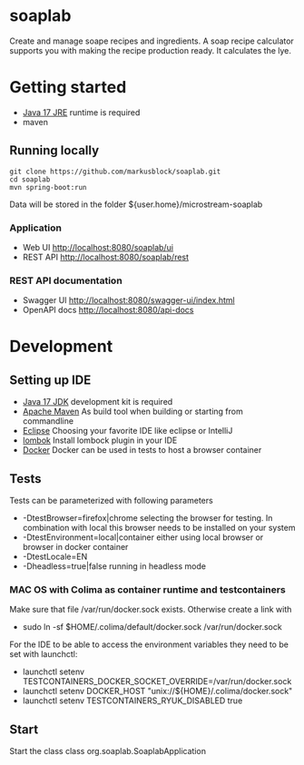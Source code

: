 # soaplab
Create and manage soape recipes and ingredients. A soap recipe calculator supports you with making the recipe production ready. It calculates the lye.

# Getting started
- [Java 17 JRE](https://adoptium.net/de/temurin/releases/?version=17) runtime is required
- maven

## Running locally
```
git clone https://github.com/markusblock/soaplab.git
cd soaplab
mvn spring-boot:run
```

Data will be stored in the folder ${user.home}/microstream-soaplab

### Application
- Web UI [http://localhost:8080/soaplab/ui](http://localhost:8080/soaplab/ui)
- REST API [http://localhost:8080/soaplab/rest](http://localhost:8080/soaplab/rest)

### REST API documentation
- Swagger UI [http://localhost:8080/swagger-ui/index.html](http://localhost:8080/swagger-ui/index.html)
- OpenAPI docs [http://localhost:8080/api-docs](http://localhost:8080/api-docs)

# Development
## Setting up IDE
- [Java 17 JDK](https://adoptium.net/de/temurin/releases/?version=17) development kit is required
- [Apache Maven](https://maven.apache.org/) As build tool when building or starting from commandline
- [Eclipse](https://www.eclipse.org) Choosing your favorite IDE like eclipse or IntelliJ
- [lombok](https://projectlombok.org) Install lombock plugin in your IDE
- [Docker](https://www.docker.com) Docker can be used in tests to host a browser container

## Tests
Tests can be parameterized with following parameters
- -DtestBrowser=firefox|chrome selecting the browser for testing. In combination with local this browser needs to be installed on your system
- -DtestEnvironment=local|container either using local browser or browser in docker container
- -DtestLocale=EN
- -Dheadless=true|false running in headless mode

### MAC OS with Colima as container runtime and testcontainers
Make sure that file /var/run/docker.sock exists. Otherwise create a link with 
- sudo ln -sf $HOME/.colima/default/docker.sock /var/run/docker.sock

For the IDE to be able to access the environment variables they need to be set with launchctl:
- launchctl setenv TESTCONTAINERS_DOCKER_SOCKET_OVERRIDE=/var/run/docker.sock
- launchctl setenv DOCKER_HOST "unix://${HOME}/.colima/docker.sock"
- launchctl setenv TESTCONTAINERS_RYUK_DISABLED true

## Start
Start the class class org.soaplab.SoaplabApplication


